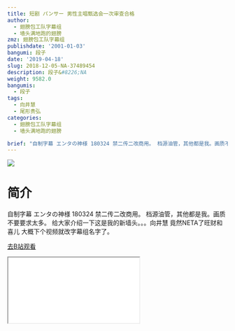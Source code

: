 ```yaml
---
title: 短剧 パンサー 男性主唱甄选会一次审查合格
author:
  - 翅膀包工队字幕组
  - 墙头满地跑的翅膀
zmz: 翅膀包工队字幕组
publishdate: '2001-01-03'
bangumi: 段子
date: '2019-04-18'
slug: 2018-12-05-NA-37489454
description: 段子&#8226;NA
weight: 9582.0
bangumis:
  - 段子
tags:
  - 向井慧
  - 尾形贵弘
categories:
  - 翅膀包工队字幕组
  - 墙头满地跑的翅膀

brief: "自制字幕 エンタの神様 180324 禁二传二改商用。 档源油管，其他都是我。画质不要要求太多。 给大家介绍一下这是我的新墙头。。。向井慧 竟然NETA了旺财和喜儿 大概下个视频就改字幕组名字了。"
---
```

![](https://i.imgur.com/phEeMST.jpg)
# 简介  
自制字幕
エンタの神様 180324 禁二传二改商用。
档源油管，其他都是我。画质不要要求太多。
给大家介绍一下这是我的新墙头。。。向井慧
竟然NETA了旺财和喜儿
大概下个视频就改字幕组名字了。  

[去B站观看](https://www.bilibili.com/video/av37489454/)
<div class ="resp-container"><iframe class="testiframe" src="//player.bilibili.com/player.html?aid=37489454"", scrolling="no", allowfullscreen="true" > </iframe></div> 
